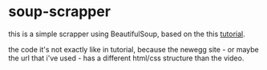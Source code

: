 # soup-scrapper

this is a simple scrapper using BeautifulSoup, based on the this [tutorial](https://www.youtube.com/watch?v=XQgXKtPSzUI).

the code it's not exactly like in tutorial, because the newegg site - or maybe the url that i've used - has a different html/css structure than the video.